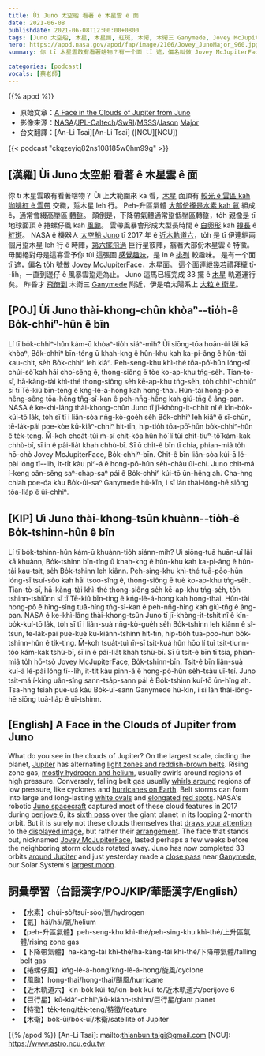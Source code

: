 ```yaml
---
title: Ùi Juno 太空船 看著 ê 木星雲 ê 面
date: 2021-06-08
publishdate: 2021-06-08T12:00:00+0800
tags: [Juno 太空船, 木星, 木星面, 紅斑, 木衛, 木衛三 Ganymede, Jovey McJupiterFace, ]
hero: https://apod.nasa.gov/apod/fap/image/2106/Jovey_JunoMajor_960.jpg
summary: 你 tī 木星雲敢有看著啥物？有一个面 tī 遮，偏名叫做 Jovey McJupiterFace，木星面。

categories: [podcast]
vocals: [蔡老師]
---
```


{{% apod %}}

- 原始文章：[A Face in the Clouds of Jupiter from Juno](https://apod.nasa.gov/apod/ap210608.html)
- 影像來源：[NASA](https://www.nasa.gov/)/[JPL-Caltech](https://www.jpl.nasa.gov/)/[SwRI](https://www.swri.org/)/[MSSS](http://www.msss.com/)/[Jason](http://www.theskyscrapers.org/jason-major) [Major](https://lightsinthedark.com/about-me/)
- 台文翻譯：[An-Li Tsai][An-Li Tsai] ([NCU][NCU])

{{< podcast "ckqzeyiq82ns108185w0hm99g" >}}

## [漢羅] Ùi Juno 太空船 看著 ê 木星雲 ê 面

你 tī 木星雲敢有看著啥物？
Ùi 上大範圍來 kā 看，[木星][Jupiter] 面頂有 [較光 ê 雲區 kah 咖啡紅 ê 雲帶][light zones and reddish-brown belts] 交織，踅木星 leh 行。
Peh-升區氣體 [大部份攏是水素 kah 氦][mostly hydrogen and helium] 組成 ê，通常會綴高壓區 [轉踅][whirls around]。
顛倒是，下降帶氣體通常踅低壓區轉踅，to̍h 親像是 tī 地球面頂 ê 捲螺仔風 kah [風颱][hurricanes on Earth]。
雲帶風暴會形成大型長時間 ê [白卵形][white ovals] kah [搝長][elongated] ê [紅斑][red spots]。
NASA ê 機器人 [太空船 Juno][Juno spacecraft] tī 2017 年 ê [近木軌道六][perijove 6]，to̍h 是 tī 伊連紲兩個月踅木星 leh 行 ê 時陣，[第六擺飛過][sixth pass] 巨行星彼陣，翕著大部份木星雲 ê 特徵。
毋閣絕對毋是這寡雲予你 tùi 這張圖 [感覺趣味][draws your attention]，是 in ê [排列][arrangement] 較趣味。
是有一个面 tī 遮，偏名 to̍h 號做 [Jovey McJupiterFace][Jovey McJupiterFace]，木星面。
這个面連紲幾若禮拜攏 tī--lih，一直到邊仔 ê 風暴雲踅走為止。
Juno 這馬已經完成 33 擺 ê [木星][around Jupiter] 軌道運行矣。
昨昏才 [飛倚到][close pass] 木衛三 [Ganymede][Ganymede] 附近，伊是咱太陽系上 [大粒 ê 衛星][largest moon]。


## [POJ] Ùi Juno thài-khong-chûn khòaⁿ--tio̍h-ê Bo̍k-chhiⁿ-hûn ê bīn

Lí tī bo̍k-chhiⁿ-hûn kám-ū khòaⁿ-tio̍h siáⁿ-mih?
Ùi siōng-tōa hoān-ûi lâi kā khòaⁿ, Bo̍k-chhiⁿ bīn-téng ū khah-kng ê hûn-khu kah ka-pi-âng ê hûn-tài kau-chit, se̍h Bo̍k-chhiⁿ leh kiâⁿ.
Peh-seng-khu khì-thé tōa-pō͘-hūn lóng-sī chúi-sò͘ kah hāi cho͘-sêng ê, thong-siông ē tòe ko-ap-khu tńg-se̍h.
Tian-tò-sī, hā-kàng-tài khì-thé thong-siông se̍h kē-ap-khu tńg-se̍h, to̍h chhiⁿ-chhiūⁿ sī tī Tē-kiû bīn-téng ê kńg-lê-á-hong kah hong-thai.
Hûn-tài hong-pō ē hêng-sêng tōa-hêng tn̂g-sî-kan ê peh-nn̄g-hêng kah giú-tn̄g ê âng-pan.
NASA ê ke-khì-lâng thài-khong-chûn Juno tī jī-khòng-it-chhit nî ê kīn-bo̍k-kúi-tō la̍k, to̍h sī tī i liân-sòa nn̄g-kò-goe̍h se̍h Bo̍k-chhiⁿ leh kiâⁿ ê sî-chūn, tē-la̍k-pái poe-kòe kū-kiâⁿ-chhiⁿ hit-tīn, hip-tio̍h tōa-pō͘-hūn bo̍k-chhiⁿ-hûn ê te̍k-teng.
M̄-koh choa̍t-tùi m̄-sī chit-kóa hûn hō͘ lí tùi chit-tiuⁿ-tô͘ kám-kak chhù-bī, sī in ê pâi-lia̍t khah chhù-bī.
Sī ū chi̍t-ê bīn tī chia, phian-miâ to̍h hō-chò Jovey McJupiterFace, Bo̍k-chhiⁿ-bīn.
Chit-ê bīn liân-sòa kúi-ā lé-pài lóng tī--lih, it-ti̍t kàu piⁿ-á ê hong-pō-hûn se̍h-chàu ûi-chí.
Juno chit-má í-keng oân-sêng saⁿ-cha̍p-saⁿ pái ê Bo̍k-chhiⁿ kúi-tō ūn-hêng ah.
Cha-hng chiah poe-óa kàu Bo̍k-ūi-saⁿ Ganymede hū-kīn, i sī lán thài-iông-hē siōng tōa-lia̍p ê ūi-chhiⁿ.




## [KIP] Uì Juno thài-khong-tsûn khuànn--tio̍h-ê Bo̍k-tshinn-hûn ê bīn

Lí tī bo̍k-tshinn-hûn kám-ū khuànn-tio̍h siánn-mih?
Uì siōng-tuā huān-uî lâi kā khuànn, Bo̍k-tshinn bīn-tíng ū khah-kng ê hûn-khu kah ka-pi-âng ê hûn-tài kau-tsit, se̍h Bo̍k-tshinn leh kiânn.
Peh-sing-khu khì-thé tuā-pōo-hūn lóng-sī tsuí-sòo kah hāi tsoo-sîng ê, thong-siông ē tuè ko-ap-khu tńg-se̍h.
Tian-tò-sī, hā-kàng-tài khì-thé thong-siông se̍h kē-ap-khu tńg-se̍h, to̍h tshinn-tshiūnn sī tī Tē-kiû bīn-tíng ê kńg-lê-á-hong kah hong-thai.
Hûn-tài hong-pō ē hîng-sîng tuā-hîng tn̂g-sî-kan ê peh-nn̄g-hîng kah giú-tn̄g ê âng-pan.
NASA ê ke-khì-lâng thài-khong-tsûn Juno tī jī-khòng-it-tshit nî ê kīn-bo̍k-kuí-tō la̍k, to̍h sī tī i liân-suà nn̄g-kò-gue̍h se̍h Bo̍k-tshinn leh kiânn ê sî-tsūn, tē-la̍k-pái pue-kuè kū-kiânn-tshinn hit-tīn, hip-tio̍h tuā-pōo-hūn bo̍k-tshinn-hûn ê ti̍k-ting.
M̄-koh tsua̍t-tuì m̄-sī tsit-kuá hûn hōo lí tuì tsit-tiunn-tôo kám-kak tshù-bī, sī in ê pâi-lia̍t khah tshù-bī.
Sī ū tsi̍t-ê bīn tī tsia, phian-miâ to̍h hō-tsò Jovey McJupiterFace, Bo̍k-tshinn-bīn.
Tsit-ê bīn liân-suà kuí-ā lé-pài lóng tī--lih, it-ti̍t kàu pinn-á ê hong-pō-hûn se̍h-tsàu uî-tsí.
Juno tsit-má í-king uân-sîng sann-tsa̍p-sann pái ê Bo̍k-tshinn kuí-tō ūn-hîng ah.
Tsa-hng tsiah pue-uá kàu Bo̍k-uī-sann Ganymede hū-kīn, i sī lán thài-iông-hē siōng tuā-lia̍p ê uī-tshinn.



## [English] A Face in the Clouds of Jupiter from Juno

What do you see in the clouds of Jupiter?
On the largest scale, circling the planet, [Jupiter][Jupiter] has alternating [light zones and reddish-brown belts][light zones and reddish-brown belts].
Rising zone gas, [mostly hydrogen and helium][mostly hydrogen and helium], usually swirls around regions of high pressure.
Conversely, falling belt gas usually [whirls around][whirls around] regions of low pressure, like cyclones and [hurricanes on Earth][hurricanes on Earth].
Belt storms can form into large and long-lasting [white ovals][white ovals] and [elongated][elongated] [red spots][red spots].
NASA's robotic [Juno spacecraft][Juno spacecraft] captured most of these cloud features in 2017 during [perijove 6][perijove 6], its [sixth pass][sixth pass] over the giant planet in its looping 2-month orbit.
But it is surely not these clouds themselves that [draws your attention][draws your attention] to the [displayed image][displayed image], but rather their [arrangement][arrangement].
The face that stands out, nicknamed [Jovey McJupiterFace][Jovey McJupiterFace], lasted perhaps a few weeks before the neighboring storm clouds rotated away.
Juno has now completed 33 orbits [around Jupiter][around Jupiter] and just yesterday made a [close pass][close pass] near [Ganymede][Ganymede], our Solar System's [largest moon][largest moon].



## 詞彙學習（台語漢字/POJ/KIP/華語漢字/English）

- 【水素】chúi-sò͘/tsuí-sòo/氫/hydrogen
- 【氦】hāi/hāi/氦/helium
- 【peh-升區氣體】peh-seng-khu khì-thé/peh-sing-khu khì-thé/上升區氣體/rising zone gas
- 【下降帶氣體】hā-kàng-tài khì-thé/hā-kàng-tài khì-thé/下降帶氣體/falling belt gas
- 【捲螺仔風】kńg-lê-á-hong/kńg-lê-á-hong/旋風/cyclone
- 【風颱】hong-thai/hong-thai/颶風/hurricane
- 【近木軌道六】kīn-bo̍k kúi-tō/kīn-bo̍k kuí-tō/近木軌道六/perijove 6
- 【巨行星】kū-kiâⁿ-chhiⁿ/kū-kiânn-tshinn/巨行星/giant planet
- 【特徵】te̍k-teng/te̍k-teng/特徵/feature
- 【木衛】bo̍k-ūi/bo̍k-uī/木衛/satellite of Jupiter



{{% /apod %}}
[An-Li Tsai]: mailto:thianbun.taigi@gmail.com
[NCU]: https://www.astro.ncu.edu.tw


[Jupiter]:https://solarsystem.nasa.gov/planets/jupiter/overview/
[light zones and reddish-brown belts]:https://en.wikipedia.org/wiki/Atmosphere_of_Jupiter#Specific_bands
[mostly hydrogen and helium]:https://en.wikipedia.org/wiki/Atmosphere_of_Jupiter#Chemical_composition
[whirls around]:https://apod.nasa.gov/apod/ap001123.html
[hurricanes on Earth]:https://apod.nasa.gov/apod/ap161009.html
[white ovals]:https://en.wikipedia.org/wiki/Atmosphere_of_Jupiter#White_ovals
[elongated]:http://www.sci-news.com/space/juno-brown-barge-cloud-jupiter-06424.html
[red spots]:https://apod.nasa.gov/apod/ap180425.html
[Juno spacecraft]:https://www.missionjuno.swri.edu/spacecraft/
[perijove 6]:https://youtu.be/3kQbTBt418o
[sixth pass]:https://apod.nasa.gov/apod/ap170603.html
[draws your attention]:https://image.shutterstock.com/image-photo/wide-eyed-double-dapple-dachshund-260nw-1057810916.jpg
[displayed image]:https://www.missionjuno.swri.edu/junocam/processing?id=1491
[arrangement]:https://youtu.be/bcrEqIpi6sg
[Jovey McJupiterFace]:https://www.nasa.gov/image-feature/jpl/pia21394/the-face-of-jupiter
[around Jupiter]:https://apod.nasa.gov/apod/ap190205.html
[close pass]:https://www.missionjuno.swri.edu/news/nasas-juno-to-get-a-close-look-at-jupiters-moon-ganymede
[Ganymede]:https://solarsystem.nasa.gov/moons/jupiter-moons/ganymede/in-depth/
[largest moon]:https://www.worldatlas.com/articles/biggest-moons-in-our-solar-system.html
